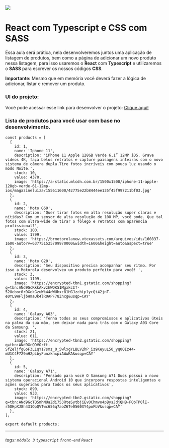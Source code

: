 ![](https://i.imgur.com/xG74tOh.png)

# React com Typescript e CSS com SASS

Essa aula será prática, nela desenvolveremos juntos uma aplicação de listagem de produtos, bem como a página de adicionar um novo produto nessa listagem, para isso usaremos o **React** com **Typescript** e utilizaremos o **SASS** para escrever os nossos códigos **CSS**.

**Importante:** Mesmo que em memória você deverá fazer a lógica de adicionar, listar e remover um produto.

### UI do projeto:

Você pode acessar esse link para desenvolver o projeto: [Clique aqui!](https://www.figma.com/file/4CEtsLFXIj47giKTcbTEiw/Typescript-%2B-SASS?node-id=0%3A1)

### Lista de produtos para você usar com base no desenvolvimento.

```javascript=
const products = [
  {
    id: 1,
    name: 'Iphone 11',
    description: 'iPhone 11 Apple 128GB Verde 6,1” 12MP iOS. Grave vídeos 4K, faça belos retratos e capture paisagens inteiras com o novo sistema de câmera dupla.Tire fotos incríveis com pouca luz usando o modo Noite.',
    stock: 10,
    value: 4370,
    image: 'https://a-static.mlcdn.com.br/1500x1500/iphone-11-apple-128gb-verde-61-12mp-ios/magazineluiza/155611600/42775e22b8444ee135f45f997211bf03.jpg'
  },
  {
    id: 2,
    name: 'Moto G60',
    description: 'Quer tirar fotos em alta resolução super claras e nítidas? Com um sensor de alta resolução de 108 MP, você pode. Que tal fotos com ultra-wide de tirar o fôlego e retratos com aparência profissional?',
    stock: 100,
    value: 1799,
    image: 'https://brmotorolanew.vtexassets.com/arquivos/ids/160837-1600-auto?v=637751525709970000&width=1600&height=auto&aspect=true'
  },
  {
    id: 3,
    name: 'Moto G20',
    description: 'Seu dispositivo precisa acompanhar seu ritmo. Por isso a Motorola desenvolveu um produto perfeito para você! ',
    stock: 3,
    value: 1199,
    image: 'https://encrypted-tbn1.gstatic.com/shopping?q=tbn:ANd9GcRkkAkvzhWOKS1MgxkcIT-52Uebor0rDXekGzuWk44dWUbxc81HGJzchLplycQi42jnT-e0YL9WFljbHmaUk4lR0APF78Zncg&usqp=CAY'
  },
  {
    id: 4,
    name: 'Galaxy A03',
    description: 'Tenha todos os seus compromissos e aplicativos úteis na palma da sua mão, sem deixar nada para trás com o Galaxy A03 Core da Samsung. ',
    stock: 21,
    value: 611,
    image: 'https://encrypted-tbn2.gstatic.com/shopping?q=tbn:ANd9GcQDVOrft-SfZeljfgGoF3L1qY17smz_O_5wlxgYLBLV2hP_iz9KeyuL50_yq0OIz44-mU1C4F729mH2pLbyFunzknxpiAWwKA&usqp=CAY'
  },
  {
    id: 5,
    name: 'Galaxy A71',
    description: 'Pensado para você O Samsung A71 Duos possui o novo sistema operacional Android 10 que incorpora respostas inteligentes e ações sugeridas para todos os seus aplicativos',
    stock: 890,
    value: 933,
    image: 'https://encrypted-tbn2.gstatic.com/shopping?q=tbn:ANd9GcTQSmhNUaZdi753RteSytbjiEvOChmvo4pBysJdjQHB-FObTP0lI-r5OHpXJ8h431OpQVTwc656q7aoZ6Te0560XY4poFbV&usqp=CAY'
  },
];

export default products;
```

---

###### tags: `módulo 3` `typescript` `front-end` `React`
